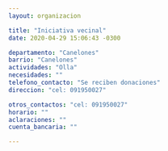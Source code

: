 ```yaml
---
layout: organizacion

title: "Iniciativa vecinal"
date: 2020-04-29 15:06:43 -0300

departamento: "Canelones"
barrio: "Canelones"
actividades: "Olla"
necesidades: ""
telefono_contacto: "Se reciben donaciones"
direccion: "cel: 091950027"

otros_contactos: "cel: 091950027"
horario: ""
aclaraciones: ""
cuenta_bancaria: ""

---
```

